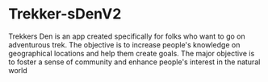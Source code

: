 # Trekker-sDenV2

Trekkers Den is an app created specifically for folks who want to go on adventurous trek. The objective is to increase people's knowledge on geographical locations and help them create goals. The major objective is to foster a sense of community and enhance people's interest in the natural world
